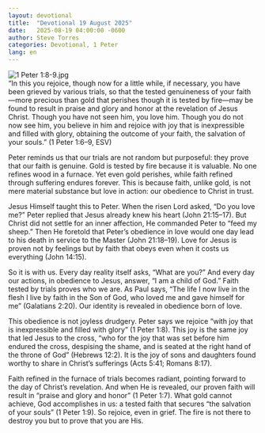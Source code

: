 ```yaml
---
layout: devotional
title:  "Devotional 19 August 2025"
date:   2025-08-19 04:00:00 -0600
author: Steve Torres
categories: Devotional, 1 Peter
lang: en
---
```

<img src="https://sitemedia.esteeb.com/file/esteebcomsitemedia/devotional_images/1+Peter/1Pe-1_8-9.jpg?raw=true" alt="1 Peter 1:8-9.jpg" style="max-width: 100%; height: auto;">

<div class="scripture">
  “In this you rejoice, though now for a little while, if necessary, you have been grieved by various trials, so that the tested genuineness of your faith—more precious than gold that perishes though it is tested by fire—may be found to result in praise and glory and honor at the revelation of Jesus Christ. Though you have not seen him, you love him. Though you do not now see him, you believe in him and rejoice with joy that is inexpressible and filled with glory, obtaining the outcome of your faith, the salvation of your souls.” (1 Peter 1:6–9, ESV)
</div>

Peter reminds us that our trials are not random but purposeful: they prove that our faith is genuine. Gold is tested by fire because it is valuable. No one refines wood in a furnace. Yet even gold perishes, while faith refined through suffering endures forever. This is because faith, unlike gold, is not mere material substance but love in action: our obedience to Christ in trust.

Jesus Himself taught this to Peter. When the risen Lord asked, “Do you love me?” Peter replied that Jesus already knew his heart (John 21:15–17). But Christ did not settle for an inner affection, He commanded Peter to “feed my sheep.” Then He foretold that Peter’s obedience in love would one day lead to his death in service to the Master (John 21:18–19). Love for Jesus is proven not by feelings but by faith that obeys even when it costs us everything (John 14:15).

So it is with us. Every day reality itself asks, “What are you?” And every day our actions, in obedience to Jesus, answer, “I am a child of God.” Faith tested by trials proves who we are. As Paul says, “The life I now live in the flesh I live by faith in the Son of God, who loved me and gave himself for me” (Galatians 2:20). Our identity is revealed in obedience born of love.

This obedience is not joyless drudgery. Peter says we rejoice “with joy that is inexpressible and filled with glory” (1 Peter 1:8). This joy is the same joy that led Jesus to the cross, “who for the joy that was set before him endured the cross, despising the shame, and is seated at the right hand of the throne of God” (Hebrews 12:2). It is the joy of sons and daughters found worthy to share in Christ’s sufferings (Acts 5:41; Romans 8:17).

Faith refined in the furnace of trials becomes radiant, pointing forward to the day of Christ’s revelation. And when He is revealed, our proven faith will result in “praise and glory and honor” (1 Peter 1:7). What gold cannot achieve, God accomplishes in us: a tested faith that secures “the salvation of your souls” (1 Peter 1:9).
So rejoice, even in grief. The fire is not there to destroy you but to prove that you are His.
